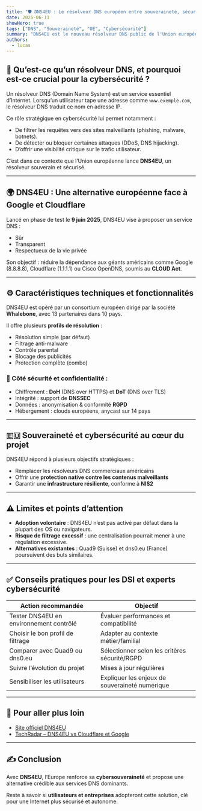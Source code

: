 ```yaml
---
title: "🛡️ DNS4EU : Le résolveur DNS européen entre souveraineté, sécurité et RGPD"
date: 2025-06-11
showHero: true
tags: ["DNS", "Souveraineté", "UE", "Cybersécurité"]
summary: "DNS4EU est le nouveau résolveur DNS public de l'Union européenne, conçu pour renforcer la souveraineté numérique, améliorer la sécurité et garantir la conformité RGPD. Enjeux, fonctionnement et limites."
authors:
  - lucas
---
```


## 🔎 Qu’est-ce qu’un résolveur DNS, et pourquoi est-ce crucial pour la cybersécurité ?

Un résolveur DNS (Domain Name System) est un service essentiel d’Internet. Lorsqu’un utilisateur tape une adresse comme `www.exemple.com`, le résolveur DNS traduit ce nom en adresse IP.

Ce rôle stratégique en cybersécurité lui permet notamment :

- De filtrer les requêtes vers des sites malveillants (phishing, malware, botnets).
- De détecter ou bloquer certaines attaques (DDoS, DNS hijacking).
- D’offrir une visibilité critique sur le trafic utilisateur.

C’est dans ce contexte que l’Union européenne lance **DNS4EU**, un résolveur souverain et sécurisé.

---

## 🌍 DNS4EU : Une alternative européenne face à Google et Cloudflare

Lancé en phase de test le **9 juin 2025**, DNS4EU vise à proposer un service DNS :

- Sûr
- Transparent
- Respectueux de la vie privée

Son objectif : réduire la dépendance aux géants américains comme Google (8.8.8.8), Cloudflare (1.1.1.1) ou Cisco OpenDNS, soumis au **CLOUD Act**.

---

## ⚙️ Caractéristiques techniques et fonctionnalités

DNS4EU est opéré par un consortium européen dirigé par la société **Whalebone**, avec 13 partenaires dans 10 pays.

Il offre plusieurs **profils de résolution** :

- Résolution simple (par défaut)
- Filtrage anti-malware
- Contrôle parental
- Blocage des publicités
- Protection complète (combo)

### 🔐 Côté sécurité et confidentialité :

- Chiffrement : **DoH** (DNS over HTTPS) et **DoT** (DNS over TLS)
- Intégrité : support de **DNSSEC**
- Données : anonymisation & conformité **RGPD**
- Hébergement : clouds européens, anycast sur 14 pays

---

## 🇪🇺 Souveraineté et cybersécurité au cœur du projet

DNS4EU répond à plusieurs objectifs stratégiques :

- Remplacer les résolveurs DNS commerciaux américains
- Offrir une **protection native contre les contenus malveillants**
- Garantir une **infrastructure résiliente**, conforme à **NIS2**

---

## ⚠️ Limites et points d’attention

- **Adoption volontaire** : DNS4EU n’est pas activé par défaut dans la plupart des OS ou navigateurs.
- **Risque de filtrage excessif** : une centralisation pourrait mener à une régulation excessive.
- **Alternatives existantes** : Quad9 (Suisse) et dns0.eu (France) poursuivent des buts similaires.

---

## ✅ Conseils pratiques pour les DSI et experts cybersécurité

| Action recommandée | Objectif |
|---------------------|----------|
| Tester DNS4EU en environnement contrôlé | Évaluer performances et compatibilité |
| Choisir le bon profil de filtrage | Adapter au contexte métier/familial |
| Comparer avec Quad9 ou dns0.eu | Sélectionner selon les critères sécurité/RGPD |
| Suivre l’évolution du projet | Mises à jour régulières |
| Sensibiliser les utilisateurs | Expliquer les enjeux de souveraineté numérique |

---

## 🔗 Pour aller plus loin

- [Site officiel DNS4EU](https://www.joindns4.eu/)
- [TechRadar – DNS4EU vs Cloudflare et Google](https://www.techradar.com/vpn/vpn-privacy-security/the-eu-challenges-google-and-cloudflare-with-its-very-own-dns-resolver-that-can-filter-dangerous-traffic)

---

## ✍️ Conclusion

Avec **DNS4EU**, l’Europe renforce sa **cybersouveraineté** et propose une alternative crédible aux services DNS dominants. 

Reste à savoir si **utilisateurs et entreprises** adopteront cette solution, clé pour une Internet plus sécurisé et autonome.
